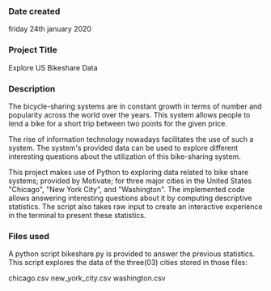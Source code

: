 ### Date created
friday 24th january 2020

### Project Title
Explore US Bikeshare Data

### Description
The bicycle-sharing systems are in constant growth in terms of number and popularity across the world over the years. This system allows people to lend a bike for a short trip between two points for the given price.

The rise of information technology nowadays facilitates the use of such a system. The system's provided data can be used to explore different interesting questions about the utilization of this bike-sharing system.

This project makes use of Python to exploring data related to bike share systems; provided by Motivate; for three major cities in the United States "Chicago", "New York City", and "Washington". The implemented code allows answering interesting questions about it by computing descriptive statistics. The script also takes raw input to create an interactive experience in the terminal to present these statistics.

### Files used
A python script bikeshare.py is provided to answer the previous statistics. This script explores the data of the three(03) cities stored in those files:

chicago.csv
new_york_city.csv
washington.csv
